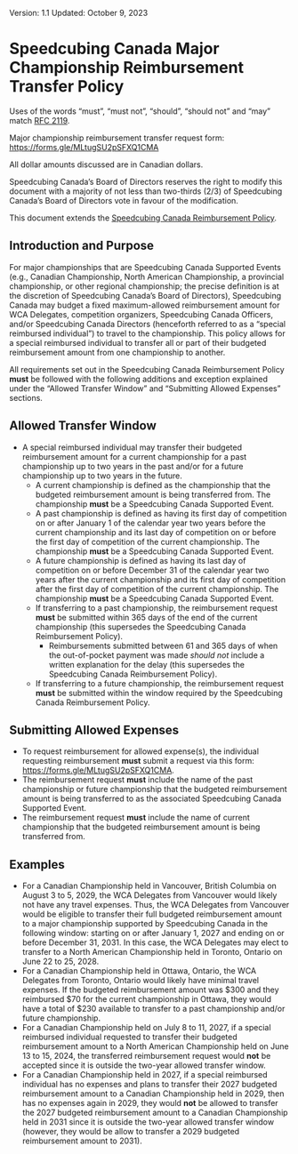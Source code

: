 <style type="text/css">
  a[href]:after { content : "" }
</style>

Version: 1.1
Updated: October 9, 2023

# Speedcubing Canada Major Championship Reimbursement Transfer Policy

Uses of the words “must”, “must not”, “should”, “should not” and “may” match [RFC 2119](https://www.ietf.org/rfc/rfc2119.txt).

Major championship reimbursement transfer request form: https://forms.gle/MLtugSU2pSFXQ1CMA

All dollar amounts discussed are in Canadian dollars.

Speedcubing Canada’s Board of Directors reserves the right to modify this document with a majority of not less than two-thirds (2/3) of Speedcubing Canada’s Board of Directors vote in favour of the modification.

This document extends the [Speedcubing Canada Reimbursement Policy](https://www.speedcubingcanada.org/documents/reimbursement-policy.pdf).

## Introduction and Purpose

For major championships that are Speedcubing Canada Supported Events (e.g., Canadian Championship, North American Championship, a provincial championship, or other regional championship; the precise definition is at the discretion of Speedcubing Canada’s Board of Directors), Speedcubing Canada may budget a fixed maximum-allowed reimbursement amount for WCA Delegates, competition organizers, Speedcubing Canada Officers, and/or Speedcubing Canada Directors (henceforth referred to as a “special reimbursed individual”) to travel to the championship. This policy allows for a special reimbursed individual to transfer all or part of their budgeted reimbursement amount from one championship to another.

All requirements set out in the Speedcubing Canada Reimbursement Policy **must** be followed with the following additions and exception explained under the “Allowed Transfer Window” and “Submitting Allowed Expenses” sections.

## Allowed Transfer Window

- A special reimbursed individual may transfer their budgeted reimbursement amount for a current championship for a past championship up to two years in the past and/or for a future championship up to two years in the future.
  - A current championship is defined as the championship that the budgeted reimbursement amount is being transferred from. The championship **must** be a Speedcubing Canada Supported Event.
  - A past championship is defined as having its first day of competition on or after January 1 of the calendar year two years before the current championship and its last day of competition on or before the first day of competition of the current championship. The championship **must** be a Speedcubing Canada Supported Event.
  - A future championship is defined as having its last day of competition on or before December 31 of the calendar year two years after the current championship and its first day of competition after the first day of competition of the current championship. The championship **must** be a Speedcubing Canada Supported Event.
  - If transferring to a past championship, the reimbursement request **must** be submitted within 365 days of the end of the current championship (this supersedes the Speedcubing Canada Reimbursement Policy).
    - Reimbursements submitted between 61 and 365 days of when the out-of-pocket payment was made *should not* include a written explanation for the delay (this supersedes the Speedcubing Canada Reimbursement Policy).
  - If transferring to a future championship, the reimbursement request **must** be submitted within the window required by the Speedcubing Canada Reimbursement Policy.  

## Submitting Allowed Expenses

- To request reimbursement for allowed expense(s), the individual requesting reimbursement **must** submit a request via this form: https://forms.gle/MLtugSU2pSFXQ1CMA.
- The reimbursement request **must** include the name of the past championship or future championship that the budgeted reimbursement amount is being transferred to as the associated Speedcubing Canada Supported Event.
- The reimbursement request **must** include the name of current championship that the budgeted reimbursement amount is being transferred from.

## Examples

- For a Canadian Championship held in Vancouver, British Columbia on August 3 to 5, 2029, the WCA Delegates from Vancouver would likely not have any travel expenses. Thus, the WCA Delegates from Vancouver would be eligible to transfer their full budgeted reimbursement amount to a major championship supported by Speedcubing Canada in the following window: starting on or after January 1, 2027 and ending on or before December 31, 2031. In this case, the WCA Delegates may elect to transfer to a North American Championship held in Toronto, Ontario on June 22 to 25, 2028.
- For a Canadian Championship held in Ottawa, Ontario, the WCA Delegates from Toronto, Ontario would likely have minimal travel expenses. If the budgeted reimbursement amount was \$300 and they reimbursed \$70 for the current championship in Ottawa, they would have a total of \$230 available to transfer to a past championship and/or future championship.
- For a Canadian Championship held on July 8 to 11, 2027, if a special reimbursed individual requested to transfer their budgeted reimbursement amount to a North American Championship held on June 13 to 15, 2024, the transferred reimbursement request would **not** be accepted since it is outside the two-year allowed transfer window.
- For a Canadian Championship held in 2027, if a special reimbursed individual has no expenses and plans to transfer their 2027 budgeted reimbursement amount to a Canadian Championship held in 2029, then has no expenses again in 2029, they would **not** be allowed to transfer the 2027 budgeted reimbursement amount to a Canadian Championship held in 2031 since it is outside the two-year allowed transfer window (however, they would be allow to transfer a 2029 budgeted reimbursement amount to 2031).
